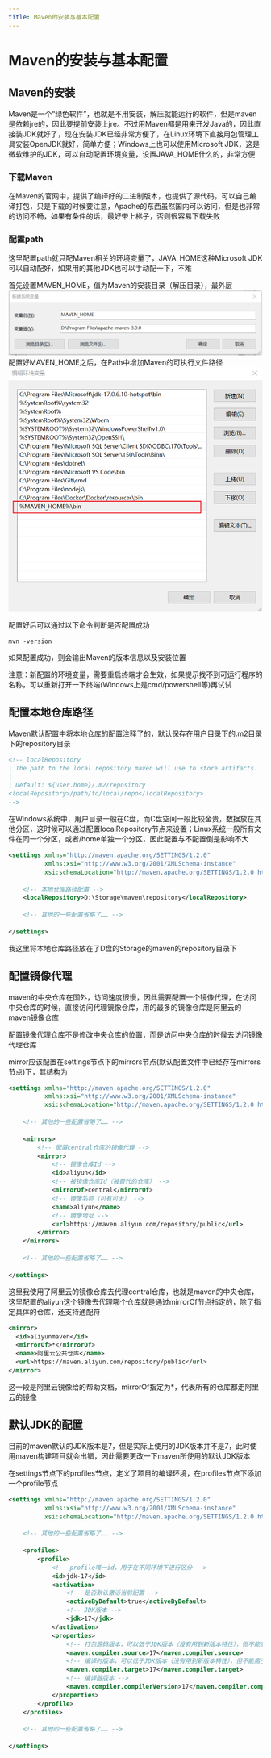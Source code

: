```yaml
---
title: Maven的安装与基本配置
---
```

# Maven的安装与基本配置

## Maven的安装

Maven是一个“绿色软件”，也就是不用安装，解压就能运行的软件，但是maven是依赖jre的，因此要提前安装上jre。不过用Maven都是用来开发Java的，因此直接装JDK就好了，现在安装JDK已经非常方便了，在Linux环境下直接用包管理工具安装OpenJDK就好，简单方便；Windows上也可以使用Microsoft JDK，这是微软维护的JDK，可以自动配置环境变量，设置JAVA_HOME什么的，非常方便

### 下载Maven

在Maven的官网中，提供了编译好的二进制版本，也提供了源代码，可以自己编译打包，只是下载的时候要注意，Apache的东西虽然国内可以访问，但是也非常的访问不畅，如果有条件的话，最好带上梯子，否则很容易下载失败

### 配置path

这里配置path就只配Maven相关的环境变量了，JAVA_HOME这种Microsoft JDK可以自动配好，如果用的其他JDK也可以手动配一下，不难

首先设置MAVEN_HOME，值为Maven的安装目录（解压目录），最外层
![MAVEN_HOME的配置](./MavenHome.png)
配置好MAVEN_HOME之后，在Path中增加Maven的可执行文件路径
![配置Maven的可执行文件](./MavenPath.png)

配置好后可以通过以下命令判断是否配置成功
```shell
mvn -version
```
如果配置成功，则会输出Maven的版本信息以及安装位置

注意：新配置的环境变量，需要重启终端才会生效，如果提示找不到可运行程序的名称，可以重新打开一下终端(Windows上是cmd/powershell等)再试试


## 配置本地仓库路径

Maven默认配置中将本地仓库的配置注释了的，默认保存在用户目录下的.m2目录下的repository目录
```xml
<!-- localRepository
| The path to the local repository maven will use to store artifacts.
|
| Default: ${user.home}/.m2/repository
<localRepository>/path/to/local/repo</localRepository>
-->
```
在Windows系统中，用户目录一般在C盘，而C盘空间一般比较金贵，数据放在其他分区，这时候可以通过配置localRepository节点来设置；Linux系统一般所有文件在同一个分区，或者/home单独一个分区，因此配置与不配置倒是影响不大
```xml
<settings xmlns="http://maven.apache.org/SETTINGS/1.2.0"
          xmlns:xsi="http://www.w3.org/2001/XMLSchema-instance"
          xsi:schemaLocation="http://maven.apache.org/SETTINGS/1.2.0 https://maven.apache.org/xsd/settings-1.2.0.xsd">
    
    <!-- 本地仓库路径配置 -->
    <localRepository>D:\Storage\maven\repository</localRepository>

    <!-- 其他的一些配置省略了…… -->

</settings>
```
我这里将本地仓库路径放在了D盘的Storage的maven的repository目录下

## 配置镜像代理

maven的中央仓库在国外，访问速度很慢，因此需要配置一个镜像代理，在访问中央仓库的时候，直接访问代理镜像仓库，用的最多的镜像仓库是阿里云的maven镜像仓库

配置镜像代理仓库不是修改中央仓库的位置，而是访问中央仓库的时候去访问镜像代理仓库

mirror应该配置在settings节点下的mirrors节点(默认配置文件中已经存在mirrors节点)下，其结构为
```xml
<settings xmlns="http://maven.apache.org/SETTINGS/1.2.0"
          xmlns:xsi="http://www.w3.org/2001/XMLSchema-instance"
          xsi:schemaLocation="http://maven.apache.org/SETTINGS/1.2.0 https://maven.apache.org/xsd/settings-1.2.0.xsd">
    
    <!-- 其他的一些配置省略了…… -->

    <mirrors>
        <!-- 配置central仓库的镜像代理 -->
        <mirror>
            <!-- 镜像仓库Id -->
            <id>aliyun</id>
            <!-- 被镜像仓库Id（被替代的仓库） -->
            <mirrorOf>central</mirrorOf>
            <!-- 镜像名称（可有可无） -->
            <name>aliyun</name>
            <!-- 镜像地址 -->
            <url>https://maven.aliyun.com/repository/public</url>
        </mirror>
    </mirrors>

    <!-- 其他的一些配置省略了…… -->

</settings>
```
这里我使用了阿里云的镜像仓库去代理central仓库，也就是maven的中央仓库，这里配置的aliyun这个镜像去代理哪个仓库就是通过mirrorOf节点指定的，除了指定具体的仓库，还支持通配符
```xml
<mirror>
  <id>aliyunmaven</id>
  <mirrorOf>*</mirrorOf>
  <name>阿里云公共仓库</name>
  <url>https://maven.aliyun.com/repository/public</url>
</mirror>
```
这一段是阿里云镜像给的帮助文档，mirrorOf指定为*，代表所有的仓库都走阿里云的镜像

## 默认JDK的配置

目前的maven默认的JDK版本是7，但是实际上使用的JDK版本并不是7，此时使用maven构建项目就会出错，因此需要更改一下maven所使用的默认JDK版本

在settings节点下的profiles节点，定义了项目的编译环境，在profiles节点下添加一个profile节点
```xml
<settings xmlns="http://maven.apache.org/SETTINGS/1.2.0"
          xmlns:xsi="http://www.w3.org/2001/XMLSchema-instance"
          xsi:schemaLocation="http://maven.apache.org/SETTINGS/1.2.0 https://maven.apache.org/xsd/settings-1.2.0.xsd">
    
    <!-- 其他的一些配置省略了…… -->

    <profiles>
        <profile>
            <!-- profile唯一id，用于在不同环境下进行区分 -->
            <id>jdk-17</id>
            <activation>
                <!-- 是否默认激活当前配置 -->
                <activeByDefault>true</activeByDefault>
                <!-- JDK版本 -->
                <jdk>17</jdk>
            </activation>
            <properties>
                <!-- 打包源码版本，可以低于JDK版本（没有用到新版本特性），但不能高于 -->
                <maven.compiler.source>17</maven.compiler.source>
                <!-- 编译时版本，可以低于JDK版本（没有用到新版本特性），但不能高于 -->
                <maven.compiler.target>17</maven.compiler.target>
                <!-- 编译器版本 -->
                <maven.compiler.compilerVersion>17</maven.compiler.compilerVersion>
            </properties>
        </profile>
    </profiles>

    <!-- 其他的一些配置省略了…… -->

</settings>
```